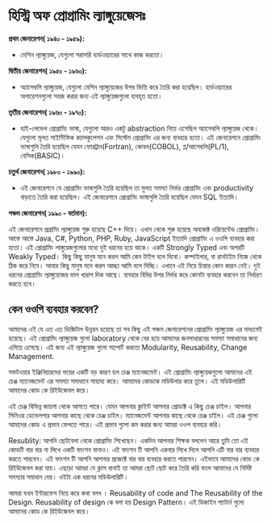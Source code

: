 # হিস্ট্রি অফ প্রোগ্রামিং ল্যাঙ্গুয়েজেসঃ

 **প্রথম জেনারেশন( ১৯৪০ - ১৯৫৯):**

- মেশিন ল্যাঙ্গুয়েজ, যেগুলো সরাসরি হার্ডওয়্যারের সাথে কাজ করতো।

**দ্বিতীয় জেনারেশন( ১৯৫০ - ১৯৬০):**

- অ্যাসেম্বলি ল্যাঙ্গুয়েজ, যেগুলো মেশিন ল্যাঙ্গুয়েজের উপর ভিত্তি করে তৈরি করা হয়েছিল। হার্ডওয়্যারের অপারেশনগুলো সহজ করার জন্য এই ল্যাঙ্গুয়েজগুলো ব্যবহৃত হতো।

**তৃতীয় জেনারেশন( ১৯৬০ - ১৯৭০):**

- হাই-লেভেল প্রোগ্রামিং ভাষা, যেগুলো আরও একটু  abstraction নিয়ে এসেছিল অ্যাসেম্বলি ল্যাঙ্গুয়েজ থেকে। যেগুলো মূলত সাইন্টিফিক ক্যালকুলেশন এবং সিস্টেম প্রোগ্রামিং এর জন্য ব্যবহার হতো। এই জেনারেশনে প্রোগ্রামিং ভাষাগুলি তৈরি হয়েছিল যেমন ফোরট্রান(Fortran), কোবল(COBOL), প্ল/আসেম্বলি(PL/1), বেসিক(BASIC)।

**চতুর্থ জেনারেশন( ১৯৮০ - ১৯৯০):**

- এই জেনারেশনে যে প্রোগ্রামিং ভাষাগুলি তৈরি হয়েছিল তা মুলত সমস্যা নির্ভর প্রোগ্রামিং এবং productivity বাড়াতে তৈরি করা হয়েছিল। এই জেনারেশনে প্রোগ্রামিং ভাষাগুলি তৈরি হয়েছিল যেমন SQL ইত্যাদি।

**পঞ্চম জেনারেশন( ১৯৯০ - বর্তমান):**

এই জেনারেশনে প্রগ্রামিং ল্যাঙ্গুয়েজ শুরু হয়েছে C++ দিয়ে। এখান থেকে শুরু হয়েছে অবজেক্ট ওরিয়েন্টেড প্রোগ্রামিং। আস্তে আস্তে Java, C#, Python, PHP, Ruby, JavaScript
ইত্যাদি প্রোগ্রামিং এ ওওপি ব্যবহার করা হতো। এই প্রোগ্রামিং লাঙ্গুয়েজগুলোর মধ্যে দুই ধরনের হয়ে থাকে। একটি Strongly Typed এবং অপরটি Weakly Typed। কিছু কিছু মানুষ মনে করল আমি কেন টাইপ বলে দিবো। কম্পাইলার, বা রানটাইম নিজে থেকে ঠিক করে নিবে। আবার কিছু মানুষ মনে করল আচ্ছা আমি বলে দিচ্ছি। এখানে এই নিয়ে চিন্তার কোন কারন নেই। দুই ধরনের প্রোগ্রামিং ল্যাঙ্গুয়েজের ভাল খারাপ  দিক আছে। ব্যবহার বিধির উপর নির্ভর করে কোনটা ব্যবহার করবেন তা নির্ধারণ করতে হবে।

## কেন ওওপি ব্যবহার করবেন?

আমাদের এই যে এত এত ডিজিটাল উন্নয়ন হয়েছে তা সব কিছু এই পঞ্চম জেনারেশনের প্রোগ্রামিং ল্যাঙ্গুয়েজ এর মাধ্যমেই হয়েছে। এই প্রোগ্রামিং ল্যাঙ্গুয়েজ গুলো laboratory থেকে বের হয়ে আমাদের জনসাধারনের সমস্যা সমাধানের জন্য এগিয়ে এসেছে। এই জন্য এই ল্যাঙ্গুয়েজ গুলো সাপোর্ট করতো Modularity, Reusability, Change Management.

সফটওয়ার ইঞ্জিনিয়ারদের ভয়ের একটি বড় কারণ হল চেঞ্জ ম্যানেজমেন্ট। এই প্রোগ্রামিং ল্যাঙ্গুয়েজগুলো আমাদের এই চেঞ্জ ম্যানেজমেন্ট এর সমস্যা সমাধানে সাহায্য করে। আমাদের কোডকে মডিউলার করে তুলে। এই মডিউলারিটি আমাদের কোড কে রিইউজেবল করে।

এই চেঞ্জ বিভিন্ন জায়গা থেকে আসতে পারে। যেমন আপনার ক্লাইন্ট আপনার প্রোডাক্ট এ কিছু চেঞ্জ চাইল। আপনার সিনিওর ডেভেলপার আপনার কাছে থেকে চেঞ্জ চাইল। ম্যানেজমেন্ট আপনার কাছে থেকে চেঞ্জ চাইল। এই চেঞ্জ গুলো আমাদের কোড এ প্রভাব ফেলতে পারে। এই প্রভাব গুলো কম করার জন্য আমরা ওওপ ব্যবহার করি।

Resublity: আপনি ছোটবেলা থেকে প্রোগ্রামিং শিখেছেন। একদিন আপনার শিক্ষক বললেন আরে তুমি তো এই কোডটি বার বার না লিখে একটি ফাংশন বানাও। এই ফাংশন টি আপনি একবার লিখে দিলে আপনি এটি বার বার ব্যবহার করতে পারবেন। এই ফাংশন টি আপনি আপনার প্রজেক্টে বার বার ব্যবহার করতে পারবেন। এইভাবে আমাদের কোড কে রিইউজেবল করা যায়। এছাড়া আমরা যে ক্লাস বানাই তা আমরা ছোট ছোট করে তৈরি করি ফলে আমাদের যে নির্দিষ্ট সমস্যার সমাধান দেয়। ওইটা এক ধরনের মডিউলারিটি।

আমরা যখন ইন্টারফেস নিয়ে করে কথা বলব । Reusability of code and The Reusability of the Design. Reusability of design কে বলা হয় Design Pattern। এই ডিজাইন প্যাটার্ন গুলো আমাদের কোড কে রিইউজেবল করে।  
